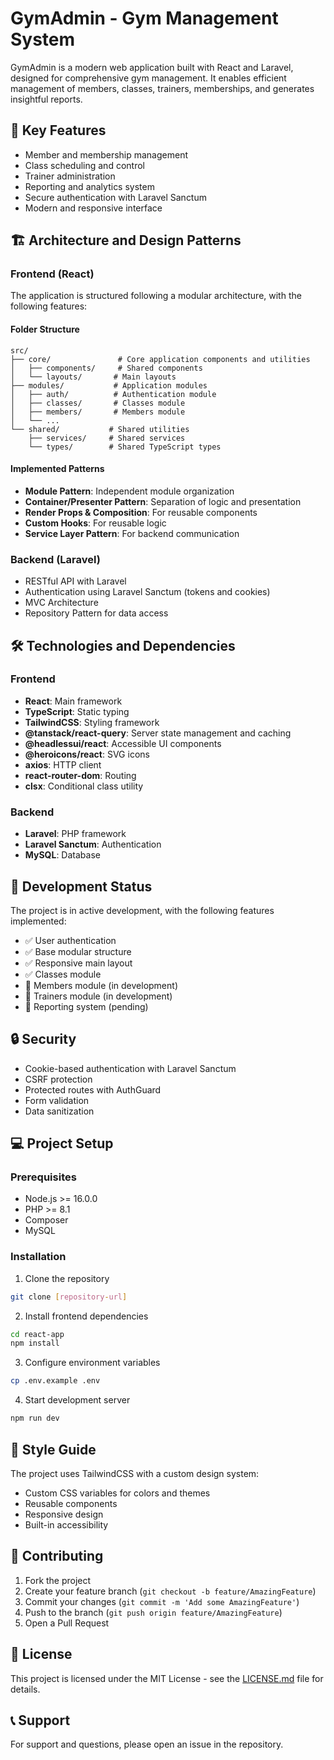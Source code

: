 # GymAdmin - Gym Management System

GymAdmin is a modern web application built with React and Laravel, designed for comprehensive gym management. It enables efficient management of members, classes, trainers, memberships, and generates insightful reports.

## 🚀 Key Features

- Member and membership management
- Class scheduling and control
- Trainer administration
- Reporting and analytics system
- Secure authentication with Laravel Sanctum
- Modern and responsive interface

## 🏗 Architecture and Design Patterns

### Frontend (React)

The application is structured following a modular architecture, with the following features:

#### Folder Structure

```
src/
├── core/               # Core application components and utilities
│   ├── components/     # Shared components
│   └── layouts/       # Main layouts
├── modules/           # Application modules
│   ├── auth/          # Authentication module
│   ├── classes/       # Classes module
│   ├── members/       # Members module
│   └── ...
└── shared/           # Shared utilities
    ├── services/     # Shared services
    └── types/        # Shared TypeScript types
```

#### Implemented Patterns

- **Module Pattern**: Independent module organization
- **Container/Presenter Pattern**: Separation of logic and presentation
- **Render Props & Composition**: For reusable components
- **Custom Hooks**: For reusable logic
- **Service Layer Pattern**: For backend communication

### Backend (Laravel)

- RESTful API with Laravel
- Authentication using Laravel Sanctum (tokens and cookies)
- MVC Architecture
- Repository Pattern for data access

## 🛠 Technologies and Dependencies

### Frontend

- **React**: Main framework
- **TypeScript**: Static typing
- **TailwindCSS**: Styling framework
- **@tanstack/react-query**: Server state management and caching
- **@headlessui/react**: Accessible UI components
- **@heroicons/react**: SVG icons
- **axios**: HTTP client
- **react-router-dom**: Routing
- **clsx**: Conditional class utility

### Backend

- **Laravel**: PHP framework
- **Laravel Sanctum**: Authentication
- **MySQL**: Database

## 🚦 Development Status

The project is in active development, with the following features implemented:

- ✅ User authentication
- ✅ Base modular structure
- ✅ Responsive main layout
- ✅ Classes module
- 🚧 Members module (in development)
- 🚧 Trainers module (in development)
- 🚧 Reporting system (pending)

## 🔒 Security

- Cookie-based authentication with Laravel Sanctum
- CSRF protection
- Protected routes with AuthGuard
- Form validation
- Data sanitization

## 💻 Project Setup

### Prerequisites

- Node.js >= 16.0.0
- PHP >= 8.1
- Composer
- MySQL

### Installation

1. Clone the repository

```bash
git clone [repository-url]
```

2. Install frontend dependencies

```bash
cd react-app
npm install
```

3. Configure environment variables

```bash
cp .env.example .env
```

4. Start development server

```bash
npm run dev
```

## 🎨 Style Guide

The project uses TailwindCSS with a custom design system:

- Custom CSS variables for colors and themes
- Reusable components
- Responsive design
- Built-in accessibility

## 🤝 Contributing

1. Fork the project
2. Create your feature branch (`git checkout -b feature/AmazingFeature`)
3. Commit your changes (`git commit -m 'Add some AmazingFeature'`)
4. Push to the branch (`git push origin feature/AmazingFeature`)
5. Open a Pull Request

## 📝 License

This project is licensed under the MIT License - see the [LICENSE.md](LICENSE.md) file for details.

## 📞 Support

For support and questions, please open an issue in the repository.
